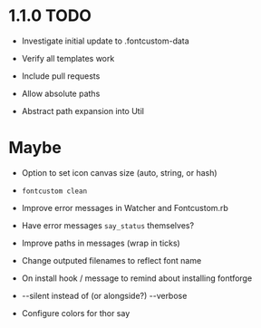 # 1.1.0 TODO

* Investigate initial update to .fontcustom-data
* Verify all templates work

* Include pull requests
* Allow absolute paths
* Abstract path expansion into Util

# Maybe

* Option to set icon canvas size (auto, string, or hash)
* `fontcustom clean`

* Improve error messages in Watcher and Fontcustom.rb
* Have error messages `say_status` themselves?
* Improve paths in messages (wrap in ticks)
* Change outputed filenames to reflect font name

* On install hook / message to remind about installing fontforge
* --silent instead of (or alongside?) --verbose
* Configure colors for thor say
